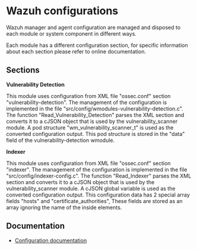 # Wazuh configurations

Wazuh manager and agent configuration are managed and disposed to each module or system component in different ways.

Each module has a different configuration section, for specific information about each section please refer to online documentation.

## Sections

**Vulnerability Detection**

This module uses configuration from XML file "ossec.conf" section "vulnerability-detection".
The management of the configuration is implemented in the file "src/config/wmodules-vulnerability-detection.c".
The function "Read_Vulnerability_Detection" parses the XML section and converts it to a cJSON object that is used by the vulnerability_scanner module. A pod structure "wm_vulnerability_scanner_t" is used as the converted configuration output.
This pod structure is stored in the "data" field of the vulnerability-detection wmodule.

**Indexer**

This module uses configuration from XML file "ossec.conf" section "indexer".
The management of the configuration is implemented in the file "src/config/indexer-config.c".
The function "Read_Indexer" parses the XML section and converts it to a cJSON object that is used by the vulnerability_scanner module. A cJSON global variable is used as the converted configuration output.
This configuration data has 2 special array fields "hosts" and "certificate_authorities", These fields are stored as an array ignoring the name of the inside elements.

## Documentation

* [Configuration documentation](https://documentation.wazuh.com/current/user-manual/reference/ossec-conf/index.html)